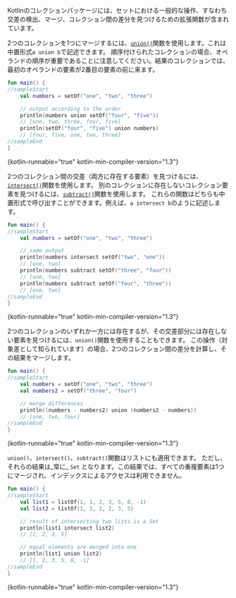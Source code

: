 [//]: # (title: Setにおける操作)

Kotlinのコレクションパッケージには、セットにおける一般的な操作、すなわち交差の検出、マージ、コレクション間の差分を見つけるための拡張関数が含まれています。

2つのコレクションを1つにマージするには、[`union()`](https://kotlinlang.org/api/latest/jvm/stdlib/kotlin.collections/union.html)関数を使用します。これは中置形式`a union b`で記述できます。
順序付けられたコレクションの場合、オペランドの順序が重要であることに注意してください。結果のコレクションでは、最初のオペランドの要素が2番目の要素の前に来ます。

```kotlin
fun main() {
//sampleStart
    val numbers = setOf("one", "two", "three")

    // output according to the order
    println(numbers union setOf("four", "five"))
    // [one, two, three, four, five]
    println(setOf("four", "five") union numbers)
    // [four, five, one, two, three]
//sampleEnd
}
```
{kotlin-runnable="true" kotlin-min-compiler-version="1.3"}

2つのコレクション間の交差（両方に存在する要素）を見つけるには、[`intersect()`](https://kotlinlang.org/api/latest/jvm/stdlib/kotlin.collections/intersect.html)関数を使用します。
別のコレクションに存在しないコレクション要素を見つけるには、[`subtract()`](https://kotlinlang.org/api/latest/jvm/stdlib/kotlin.collections/subtract.html)関数を使用します。
これらの関数はどちらも中置形式で呼び出すことができます。例えば、`a intersect b`のように記述します。

```kotlin
fun main() {
//sampleStart
    val numbers = setOf("one", "two", "three")

    // same output
    println(numbers intersect setOf("two", "one"))
    // [one, two]
    println(numbers subtract setOf("three", "four"))
    // [one, two]
    println(numbers subtract setOf("four", "three"))
    // [one, two]
//sampleEnd
}
```
{kotlin-runnable="true" kotlin-min-compiler-version="1.3"}

2つのコレクションのいずれか一方には存在するが、その交差部分には存在しない要素を見つけるには、`union()`関数を使用することもできます。
この操作（対象差として知られています）の場合、2つのコレクション間の差分を計算し、その結果をマージします。

```kotlin
fun main() {
//sampleStart
    val numbers = setOf("one", "two", "three")
    val numbers2 = setOf("three", "four")

    // merge differences 
    println((numbers - numbers2) union (numbers2 - numbers))
    // [one, two, four]
//sampleEnd
}
```
{kotlin-runnable="true" kotlin-min-compiler-version="1.3"}

`union()`、`intersect()`、`subtract()`関数はリストにも適用できます。
ただし、それらの結果は_常に_ `Set` となります。この結果では、すべての重複要素は1つにマージされ、インデックスによるアクセスは利用できません。

```kotlin
fun main() {
//sampleStart
    val list1 = listOf(1, 1, 2, 3, 5, 8, -1)
    val list2 = listOf(1, 1, 2, 2, 3, 5)

    // result of intersecting two lists is a Set
    println(list1 intersect list2)
    // [1, 2, 3, 5]

    // equal elements are merged into one
    println(list1 union list2)
    // [1, 2, 3, 5, 8, -1]
//sampleEnd
}
```
{kotlin-runnable="true" kotlin-min-compiler-version="1.3"}